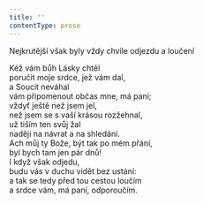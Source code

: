```yaml
---
title: ''
contentType: prose
---
```


Nejkrutější však byly vždy chvíle odjezdu a loučení

  

Kéž vám bůh Lásky chtěl  
poručit moje srdce, jež vám dal,  
a Soucit neváhal  
vám připomenout občas mne, má paní;  
vždyť ještě než jsem jel,  
než jsem se s vaší krásou rozžehnal,  
už tiším ten svůj žal  
nadějí na návrat a na shledání.  
Ach můj ty Bože, být tak po mém přání,  
byl bych tam jen pár dnů!  
I když však odjedu,  
budu vás v duchu vidět bez ustání:  
a tak se tedy před tou cestou loučím  
a srdce vám, má paní, odporoučím.
